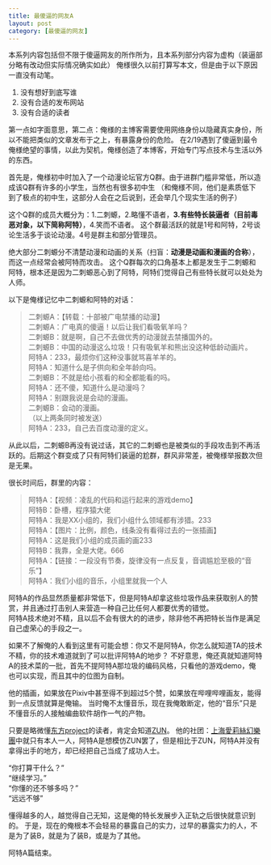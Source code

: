 ```yaml
---
title: 最傻逼的网友A
layout: post
category: [最傻逼的网友]
---
```


本系列内容包括但不限于傻逼网友的所作所为，且本系列部分内容为虚构（装逼部分略有改动但实际情况确实如此）
俺様很久以前打算写本文，但是由于以下原因一直没有动笔。

1. 没有想好到底写谁
1. 没有合适的发布网站
1. 没有合适的读者

第一点如字面意思，第二点：俺様的主博客需要使用网络身份以隐藏真实身份，所以不能把类似的文章发布于之上，有暴露身份的危险。
在2/19遇到了傻逼到最令俺様绝望的事情，以此为契机，俺様创造了本博客，开始专门写点技术与生活以外的东西。

首先是，俺様初中时加入了一个动漫论坛官方Q群。由于进群门槛非常低，所以造成该Q群有许多的小学生，当然也有很多初中生
（和俺様不同，他们是素质低下到了极点的初中生，这部分人会在之后说到，还会举几个现实生活的例子）

这个Q群的成员大概分为：1.二刺螈，2.略懂不语者，**3.有些特长装逼者（目前毒恶对象，以下简称阿特）**，4.笑而不语者。
这个群最活跃的就是1号和阿特，2号谈论生活多于谈论动漫。4号是群主和部分管理员。

绝大部分二刺螈分不清楚动漫和动画的关系（扫盲：**动漫是动画和漫画的合称**），而这一点经常会被阿特而攻击。
这个Q群每次的口角基本上都是发生于二刺螈和阿特，根本还是因为二刺螈恶心到了阿特，阿特们觉得自己有些特长就可以处处为人师。

以下是俺様记忆中二刺螈和阿特的对话：
> 二刺螈A：【转载：十部被广电禁播的动漫】  
二刺螈A：广电真的傻逼！以后让我们看吸氧羊吗？  
二刺螈B：就是啊，自己不去做优秀的动漫就去禁播国外的。  
二刺螈B：中国的动漫这么垃圾！只有吸氧羊和熊出没这种低龄动画片。  
阿特A：233，最烦你们这种没事就骂喜羊羊的。  
阿特A：知道什么是子供向和全年龄向吗。  
二刺螈B：不就是给小孩看的和全都能看的吗。  
阿特A：还不傻，知道什么是动漫吗？  
阿特A：别跟我说是会动的漫画。  
二刺螈B：会动的漫画。  
（以上两条同时被发送）  
阿特A：233，自己去百度动漫的定义。

从此以后，二刺螈B再没有说过话，其它的二刺螈也是被类似的手段攻击到不再活跃的。后期这个群变成了只有阿特们装逼的尬群，群风非常差，被俺様举报数次但是无果。

很长时间后，群里的内容：
> 阿特A：【视频：凌乱的代码和运行起来的游戏demo】  
阿特B：卧槽，程序猿大佬  
阿特A：我是XX小组的，我们小组什么领域都有涉猎。233  
阿特A：【图片：比例，颜色，线条没有看得过去的一张插画】  
阿特A：这是我们小组的成员画的画233  
阿特B：我靠，全是大佬。666  
阿特A：【链接：一段没有节奏，旋律没有一点反复，音调尴尬至极的“音乐”】  
阿特A：我们小组的音乐，小组里就我一个人

阿特A的作品显然质量都非常低下，但是阿特A却拿这些垃圾作品来获取别人的赞赏，并且通过打击别人来营造一种自己比任何人都要优秀的错觉。  
阿特A技术绝对不精，且以后不会有很大的的进步，除非他不再把特长当作是满足自己虚荣心的手段之一。

如果不了解俺的人看到这里有可能会想：你又不是阿特A，你怎么就知道TA的技术不精，你的技术难道就到了可以批评阿特A的地步？
不好意思，俺还真就知道阿特A的技术菜的一批，首先不提阿特A那垃圾的编码风格，只看他的游戏demo，俺也可以实现，而且其中的位图为自制。

他的插画，如果放在Pixiv中甚至得不到超过5个赞，如果放在哔哩哔哩画友，能得到一点反馈就算是俺输。
当时俺不太懂音乐，现在我俺敢断定，他的“音乐”只是不懂音乐的人接触编曲软件胡作一气的产物。

只要是略微懂[东方project](https://zh.wikipedia.org/wiki/東方Project)的读者，肯定会知道[ZUN](https://zh.wikipedia.org/wiki/ZUN)。
他的社团：[上海愛莉絲幻樂團](https://zh.wikipedia.org/wiki/上海愛莉絲幻樂團)中就只有本人一人，阿特A是想模仿ZUN罢了，但是相比于ZUN，阿特A并没有拿得出手的地方，却已经把自己当成了成功人士。

“你打算干什么？”  
“继续学习。”    
“你懂的还不够多吗？”  
“远远不够”

懂得越多的人，越觉得自己无知，这是俺的特长发展步入正轨之后很快就意识到的。
于是，现在的俺根本不会轻易的暴露自己的实力，过早的暴露实力的人，不是为了装B，就是为了装B，或是为了其他。

阿特A篇结束。



